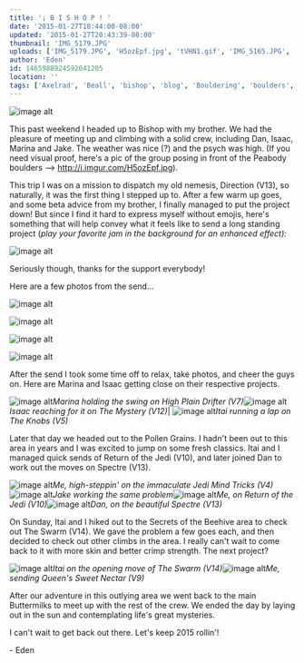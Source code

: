 ```yaml
---
title: '¡ B I S H O P ! '
date: '2015-01-27T18:44:00-08:00'
updated: '2015-01-27T20:43:39-08:00'
thumbnail: 'IMG_5179.JPG'
uploads: ['IMG_5179.JPG', 'H5ozEpf.jpg', 'tVHN1.gif', 'IMG_5165.JPG', 'IMG_5166.JPG', 'IMG_5167.JPG', 'IMG_5168.JPG', 'IMG_1296.jpg', 'IMG_5163.JPG', 'IMG_5174.jpg', 'IMG_1317.jpg', 'IMG_1340.jpg', 'IMG_1347.jpg', 'IMG_1358.jpg', 'IMG_5196.JPG', 'IMG_1393.jpg']
author: 'Eden'
id: 1465988924592041205
location: ''
tags: ['Axelrad', 'Beall', 'bishop', 'blog', 'Bouldering', 'boulders', 'buttermilker', 'buttermilks', 'California', 'Climbing', 'Daniel Woods', 'Eden', 'Five Ten', 'granite', 'Itai', 'jedi']
---
```


![image alt](uploads/IMG_5179.JPG)

This past weekend I headed up to Bishop with my brother. We had the pleasure of meeting up and climbing with a solid crew, including Dan, Isaac, Marina and Jake. The weather was nice (?) and the psych was high. (If you need visual proof, here's a pic of the group posing in front of the Peabody boulders --> <http://i.imgur.com/H5ozEpf.jpg>). 

This trip I was on a mission to dispatch my old nemesis, Direction (V13), so naturally, it was the first thing I stepped up to. After a few warm up goes, and some beta advice from my brother, I finally managed to put the project down! But since I find it hard to express myself without emojis, here's something that will help convey what it feels like to send a long standing project (*play your favorite jam in the background for an enhanced effect):*

![image alt](uploads/tVHN1.gif)

Seriously though, thanks for the support everybody!

Here are a few photos from the send...

![image alt](uploads/IMG_5165.JPG)

![image alt](uploads/IMG_5166.JPG)

![image alt](uploads/IMG_5167.JPG)

![image alt](uploads/IMG_5168.JPG)

After the send I took some time off to relax, take photos, and cheer the guys on. Here are Marina and Isaac getting close on their respective projects. 

![image alt](uploads/IMG_1296.jpg)*Marina holding the swing on High Plain Drifter (V7)*![image alt](uploads/IMG_5163.JPG)*Isaac reaching for it on The Mystery (V12)*| ![image alt](uploads/IMG_5174.jpg)*Itai running a lap on The Knobs (V5)*

Later that day we headed out to the Pollen Grains. I hadn't been out to this area in years and I was excited to jump on some fresh classics. Itai and I managed quick sends of Return of the Jedi (V10), and later joined Dan to work out the moves on Spectre (V13). 

![image alt](uploads/IMG_1317.jpg)*Me, high-steppin' on the immaculate Jedi Mind Tricks (V4)*![image alt](uploads/IMG_1340.jpg)*Jake working the same problem*![image alt](uploads/IMG_1347.jpg)*Me, on Return of the Jedi (V10)*![image alt](uploads/IMG_1358.jpg)*Dan, on the beautiful Spectre (V13)*

On Sunday, Itai and I hiked out to the Secrets of the Beehive area to check out The Swarm (V14). We gave the problem a few goes each, and then decided to check out other climbs in the area. I really can't wait to come back to it with more skin and better crimp strength. The next project? 

![image alt](uploads/IMG_5196.JPG)*Itai on the opening move of The Swarm (V14)*![image alt](uploads/IMG_1393.jpg)*Me, sending Queen's Sweet Nectar (V9)*

After our adventure in this outlying area we went back to the main Buttermilks to meet up with the rest of the crew. We ended the day by laying out in the sun and contemplating life's great mysteries. 

I can't wait to get back out there. Let's keep 2015 rollin'! 

\- Eden
